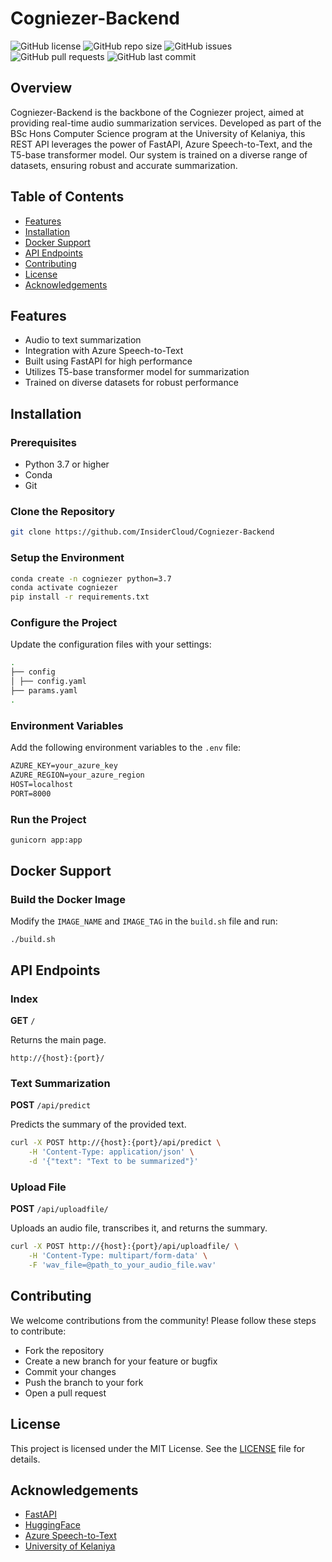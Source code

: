 # Cogniezer-Backend

![GitHub license](https://img.shields.io/github/license/InsiderCloud/Cogniezer-Backend)
![GitHub repo size](https://img.shields.io/github/repo-size/InsiderCloud/Cogniezer-Backend)
![GitHub issues](https://img.shields.io/github/issues/InsiderCloud/Cogniezer-Backend)
![GitHub pull requests](https://img.shields.io/github/issues-pr/InsiderCloud/Cogniezer-Backend)
![GitHub last commit](https://img.shields.io/github/last-commit/InsiderCloud/Cogniezer-Backend)

## Overview

Cogniezer-Backend is the backbone of the Cogniezer project, aimed at providing real-time audio summarization services. Developed as part of the BSc Hons Computer Science program at the University of Kelaniya, this REST API leverages the power of FastAPI, Azure Speech-to-Text, and the T5-base transformer model. Our system is trained on a diverse range of datasets, ensuring robust and accurate summarization.

## Table of Contents

* [Features](#features)
* [Installation](#installation)
* [Docker Support](#docker-support)
* [API Endpoints](#api-endpoints)
* [Contributing](#contributing)
* [License](#license)
* [Acknowledgements](#acknowledgements)

## Features

* Audio to text summarization
* Integration with Azure Speech-to-Text
* Built using FastAPI for high performance
* Utilizes T5-base transformer model for summarization
* Trained on diverse datasets for robust performance

## Installation

### Prerequisites

* Python 3.7 or higher
* Conda
* Git

### Clone the Repository

```bash
git clone https://github.com/InsiderCloud/Cogniezer-Backend
```

### Setup the Environment

```bash
conda create -n cogniezer python=3.7
conda activate cogniezer
pip install -r requirements.txt
```

### Configure the Project

Update the configuration files with your settings:

```bash
.
├── config
│ ├── config.yaml
├── params.yaml
. 
```

### Environment Variables

Add the following environment variables to the `.env` file:

```txt
AZURE_KEY=your_azure_key
AZURE_REGION=your_azure_region
HOST=localhost
PORT=8000
```

### Run the Project

```bash
gunicorn app:app
```

## Docker Support

### Build the Docker Image

Modify the `IMAGE_NAME` and `IMAGE_TAG` in the `build.sh` file and run:

```
./build.sh
```

## API Endpoints

### Index

**GET** `/`

Returns the main page.

```
http://{host}:{port}/
```

### Text Summarization

**POST** `/api/predict`

Predicts the summary of the provided text.

```bash
curl -X POST http://{host}:{port}/api/predict \
    -H 'Content-Type: application/json' \
    -d '{"text": "Text to be summarized"}'
```

### Upload File

**POST** `/api/uploadfile/`

Uploads an audio file, transcribes it, and returns the summary.

```bash
curl -X POST http://{host}:{port}/api/uploadfile/ \
    -H 'Content-Type: multipart/form-data' \
    -F 'wav_file=@path_to_your_audio_file.wav'
```

## Contributing

We welcome contributions from the community! Please follow these steps to contribute:

* Fork the repository
* Create a new branch for your feature or bugfix
* Commit your changes
* Push the branch to your fork
* Open a pull request

## License

This project is licensed under the MIT License. See the [LICENSE](https://github.com/InsiderCloud/Cogniezer-Backend/blob/main/LICENSE) file for details.

## Acknowledgements

* [FastAPI](https://fastapi.tiangolo.com/)
* [HuggingFace](https://huggingface.co/)
* [Azure Speech-to-Text](https://azure.microsoft.com/en-us/services/cognitive-services/speech-to-text/)
* [University of Kelaniya](https://www.kln.ac.lk/)
